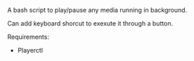 A bash script to play/pause any media running in background.

Can add keyboard shorcut to exexute it through a button.

Requirements:
- Playerctl
